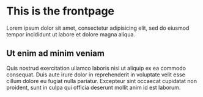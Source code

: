 # This is the frontpage

Lorem ipsum dolor sit amet, consectetur adipisicing elit, sed do eiusmod tempor incididunt ut labore et dolore magna aliqua.

## Ut enim ad minim veniam

Quis nostrud exercitation ullamco laboris nisi ut aliquip ex ea commodo consequat. Duis aute irure dolor in reprehenderit in voluptate velit esse cillum dolore eu fugiat nulla pariatur. Excepteur sint occaecat cupidatat non proident, sunt in culpa qui officia deserunt mollit anim id est laborum.
